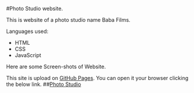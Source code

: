 #Photo Studio website.

This is website of a photo studio name Baba Films.

Languages used:
  - HTML
  - CSS
  - JavaScript
 
Here are some Screen-shots of Website.


This site is upload on [GitHub Pages](https://pages.github.com/).
You can open it your browser clicking the below link.
##[Photo Studio](https://hnmn3.github.io/Photo_Studio/)
